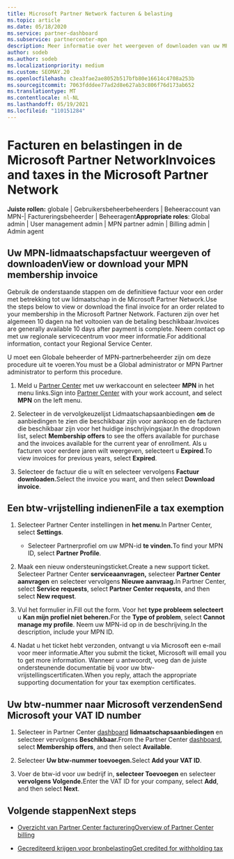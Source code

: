 ```yaml
---
title: Microsoft Partner Network facturen & belasting
ms.topic: article
ms.date: 05/18/2020
ms.service: partner-dashboard
ms.subservice: partnercenter-mpn
description: Meer informatie over het weergeven of downloaden van uw MPN-lidmaatschapsfactuur, het indienen voor btw-vrijstelling en het verzenden van uw btw-nummer door Microsoft.
author: sodeb
ms.author: sodeb
ms.localizationpriority: medium
ms.custom: SEOMAY.20
ms.openlocfilehash: c3ea3fae2ae8052b517bfb80e16614c4708a253b
ms.sourcegitcommit: 7063fdddee77ad2d8e627ab3c806f76d173ab652
ms.translationtype: MT
ms.contentlocale: nl-NL
ms.lasthandoff: 05/19/2021
ms.locfileid: "110151284"
---
```

# <a name="invoices-and-taxes-in-the-microsoft-partner-network"></a><span data-ttu-id="38c27-103">Facturen en belastingen in de Microsoft Partner Network</span><span class="sxs-lookup"><span data-stu-id="38c27-103">Invoices and taxes in the Microsoft Partner Network</span></span>

<span data-ttu-id="38c27-104">**Juiste rollen:** globale | Gebruikersbeheerbeheerders | Beheeraccount van MPN-| Factureringsbeheerder | Beheeragent</span><span class="sxs-lookup"><span data-stu-id="38c27-104">**Appropriate roles**: Global admin | User management admin | MPN partner admin | Billing admin | Admin agent</span></span>

## <a name="view-or-download-your-mpn-membership-invoice"></a><span data-ttu-id="38c27-105">Uw MPN-lidmaatschapsfactuur weergeven of downloaden</span><span class="sxs-lookup"><span data-stu-id="38c27-105">View or download your MPN membership invoice</span></span>

<span data-ttu-id="38c27-106">Gebruik de onderstaande stappen om de definitieve factuur voor een order met betrekking tot uw lidmaatschap in de Microsoft Partner Network.</span><span class="sxs-lookup"><span data-stu-id="38c27-106">Use the steps below to view or download the final invoice for an order related to your membership in the Microsoft Partner Network.</span></span> <span data-ttu-id="38c27-107">Facturen zijn over het algemeen 10 dagen na het voltooien van de betaling beschikbaar.</span><span class="sxs-lookup"><span data-stu-id="38c27-107">Invoices are generally available 10 days after payment is complete.</span></span> <span data-ttu-id="38c27-108">Neem contact op met uw regionale servicecentrum voor meer informatie.</span><span class="sxs-lookup"><span data-stu-id="38c27-108">For additional information, contact your Regional Service Center.</span></span>  

<span data-ttu-id="38c27-109">U moet een Globale beheerder of MPN-partnerbeheerder zijn om deze procedure uit te voeren.</span><span class="sxs-lookup"><span data-stu-id="38c27-109">You must be a Global administrator or MPN Partner administrator to perform this procedure.</span></span> 

1.  <span data-ttu-id="38c27-110">Meld u [Partner Center](https://partner.microsoft.com/dashboard/home) met uw werkaccount en selecteer **MPN** in het menu links.</span><span class="sxs-lookup"><span data-stu-id="38c27-110">Sign into [Partner Center](https://partner.microsoft.com/dashboard/home) with your work account, and select **MPN** on the left menu.</span></span>

4.  <span data-ttu-id="38c27-111">Selecteer in de vervolgkeuzelijst Lidmaatschapsaanbiedingen **om** de aanbiedingen te zien die beschikbaar zijn voor aankoop en de facturen die beschikbaar zijn voor het huidige inschrijvingsjaar.</span><span class="sxs-lookup"><span data-stu-id="38c27-111">In the dropdown list, select **Membership offers** to see the offers available for purchase and the invoices available for the current year of enrollment.</span></span> <span data-ttu-id="38c27-112">Als u facturen voor eerdere jaren wilt weergeven, selecteert u **Expired**.</span><span class="sxs-lookup"><span data-stu-id="38c27-112">To view invoices for previous years, select **Expired**.</span></span>

6.  <span data-ttu-id="38c27-113">Selecteer de factuur die u wilt en selecteer vervolgens **Factuur downloaden.**</span><span class="sxs-lookup"><span data-stu-id="38c27-113">Select the invoice you want, and then select **Download invoice**.</span></span> 

## <a name="file-a-tax-exemption"></a><span data-ttu-id="38c27-114">Een btw-vrijstelling indienen</span><span class="sxs-lookup"><span data-stu-id="38c27-114">File a tax exemption</span></span>

1.  <span data-ttu-id="38c27-115">Selecteer Partner Center instellingen in **het menu**.</span><span class="sxs-lookup"><span data-stu-id="38c27-115">In Partner Center, select **Settings**.</span></span>
    - <span data-ttu-id="38c27-116">Selecteer Partnerprofiel om uw MPN-id **te vinden.**</span><span class="sxs-lookup"><span data-stu-id="38c27-116">To find your MPN ID, select **Partner Profile**.</span></span>

2.  <span data-ttu-id="38c27-117">Maak een nieuw ondersteuningsticket.</span><span class="sxs-lookup"><span data-stu-id="38c27-117">Create a new support ticket.</span></span> <span data-ttu-id="38c27-118">Selecteer Partner Center **serviceaanvragen,** selecteer **Partner Center aanvragen** en selecteer vervolgens **Nieuwe aanvraag.**</span><span class="sxs-lookup"><span data-stu-id="38c27-118">In Partner Center, select **Service requests**, select **Partner Center requests**, and then select **New request**.</span></span>

3.  <span data-ttu-id="38c27-119">Vul het formulier in.</span><span class="sxs-lookup"><span data-stu-id="38c27-119">Fill out the form.</span></span> <span data-ttu-id="38c27-120">Voor het **type probleem selecteert** u **Kan mijn profiel niet beheren.**</span><span class="sxs-lookup"><span data-stu-id="38c27-120">For the **Type of problem**, select **Cannot manage my profile**.</span></span> <span data-ttu-id="38c27-121">Neem uw MPN-id op in de beschrijving.</span><span class="sxs-lookup"><span data-stu-id="38c27-121">In the description, include your MPN ID.</span></span>

4.  <span data-ttu-id="38c27-122">Nadat u het ticket hebt verzonden, ontvangt u via Microsoft een e-mail voor meer informatie.</span><span class="sxs-lookup"><span data-stu-id="38c27-122">After you submit the ticket, Microsoft will email you to get more information.</span></span> <span data-ttu-id="38c27-123">Wanneer u antwoordt, voeg dan de juiste ondersteunende documentatie bij voor uw btw-vrijstellingscertificaten.</span><span class="sxs-lookup"><span data-stu-id="38c27-123">When you reply, attach the appropriate supporting documentation for your tax exemption certificates.</span></span>

## <a name="send-microsoft-your-vat-id-number"></a><span data-ttu-id="38c27-124">Uw btw-nummer naar Microsoft verzenden</span><span class="sxs-lookup"><span data-stu-id="38c27-124">Send Microsoft your VAT ID number</span></span>

1.  <span data-ttu-id="38c27-125">Selecteer in Partner Center [dashboard](https://partner.microsoft.com/dashboard/home) **lidmaatschapsaanbiedingen** en selecteer vervolgens **Beschikbaar.**</span><span class="sxs-lookup"><span data-stu-id="38c27-125">From the Partner Center [dashboard](https://partner.microsoft.com/dashboard/home), select **Membership offers**, and then select **Available**.</span></span> 

2.  <span data-ttu-id="38c27-126">Selecteer **Uw btw-nummer toevoegen.**</span><span class="sxs-lookup"><span data-stu-id="38c27-126">Select **Add your VAT ID**.</span></span> 

3.  <span data-ttu-id="38c27-127">Voer de btw-id voor uw bedrijf in, **selecteer Toevoegen** en selecteer **vervolgens Volgende.**</span><span class="sxs-lookup"><span data-stu-id="38c27-127">Enter the VAT ID for your company, select **Add**, and then select **Next**.</span></span> 

## <a name="next-steps"></a><span data-ttu-id="38c27-128">Volgende stappen</span><span class="sxs-lookup"><span data-stu-id="38c27-128">Next steps</span></span>

- [<span data-ttu-id="38c27-129">Overzicht van Partner Center facturering</span><span class="sxs-lookup"><span data-stu-id="38c27-129">Overview of Partner Center billing</span></span>](billing-basics.md)

- [<span data-ttu-id="38c27-130">Gecrediteerd krijgen voor bronbelasting</span><span class="sxs-lookup"><span data-stu-id="38c27-130">Get credited for withholding tax</span></span>](withholding-tax-credit-form.md)